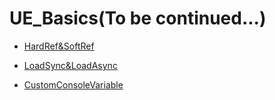 # UE_Basics(To be continued...)

- [HardRef&SoftRef](https://github.com/Nanfengzhiwo1/UE_Basics/issues/1)

- [LoadSync&LoadAsync](https://github.com/Nanfengzhiwo1/UE_Basics/issues/2)

- [CustomConsoleVariable](https://github.com/Nanfengzhiwo1/UE_Basics/issues/3)

